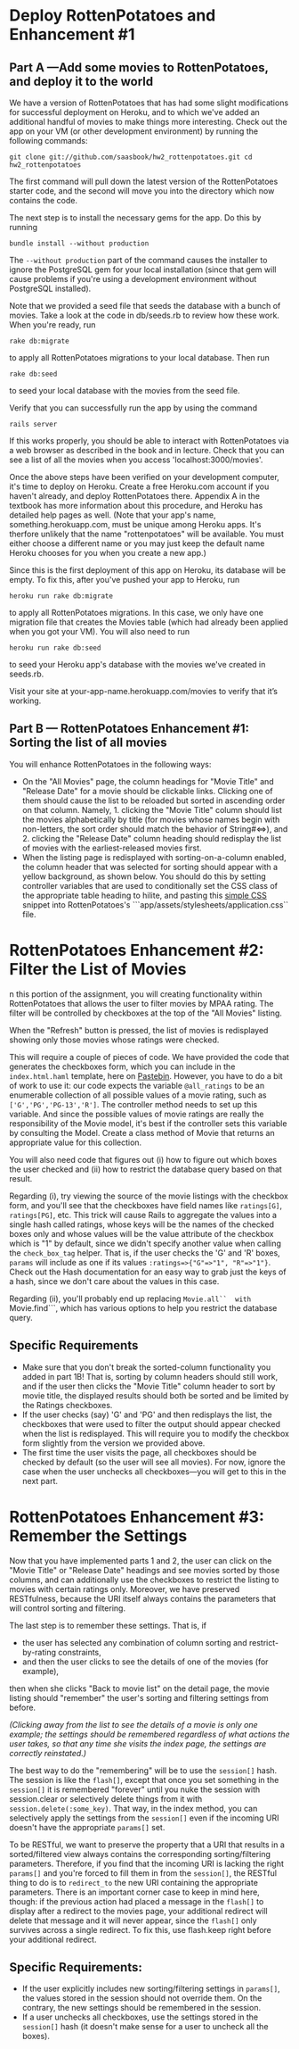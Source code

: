 Deploy RottenPotatoes and Enhancement #1
========================================

Part A —Add some movies to RottenPotatoes, and deploy it to the world
---------------------------------------------------------------------

We have a version of RottenPotatoes that has had some slight modifications for
successful deployment on Heroku, and to which we've added an additional handful
of movies to make things more interesting. Check out the app on your VM (or
other development environment) by running the following commands:

    git clone git://github.com/saasbook/hw2_rottenpotatoes.git cd
    hw2_rottenpotatoes

The first command will pull down the latest version of the RottenPotatoes
starter code, and the second will move you into the directory which now contains
the code.

The next step is to install the necessary gems for the app. Do this by running

    bundle install --without production

The ```--without production``` part of the command causes the installer to
ignore the PostgreSQL gem for your local installation (since that gem will cause
problems if you're using a development environment without PostgreSQL
installed).

Note that we provided a seed file that seeds the database with a bunch of
movies. Take a look at the code in db/seeds.rb to review how these work. When
you're ready, run

    rake db:migrate

to apply all RottenPotatoes migrations to your local database. Then run

    rake db:seed

to seed your local database with the movies from the seed file.

Verify that you can successfully run the app by using the command

    rails server

If this works properly, you should be able to interact with RottenPotatoes via a
web browser as described in the book and in lecture. Check that you can see a
list of all the movies when you access 'localhost:3000/movies'.

Once the above steps have been verified on your development computer, it's time
to deploy on Heroku. Create a free Heroku.com account if you haven't already,
and deploy RottenPotatoes there. Appendix A in the textbook has more information
about this procedure, and Heroku has detailed help pages as well. (Note that
your app's name, something.herokuapp.com, must be unique among Heroku apps.
It's therfore unlikely that the name "rottenpotatoes" will be available. You
must either choose a different name or you may just keep the default name Heroku
chooses for you when you create a new app.)

Since this is the first deployment of this app on Heroku, its database will be
empty. To fix this, after you've pushed your app to Heroku, run

    heroku run rake db:migrate

to apply all RottenPotatoes migrations. In this case, we only have one migration
file that creates the Movies table (which had already been applied when you got
your VM). You will also need to run

    heroku run rake db:seed

to seed your Heroku app's database with the movies we've created in seeds.rb.

Visit your site at your-app-name.herokuapp.com/movies to verify that it’s
working.


Part B — RottenPotatoes Enhancement #1: Sorting the list of all movies
----------------------------------------------------------------------

You will enhance RottenPotatoes in the following ways:

*   On the "All Movies" page, the column headings for "Movie Title" and "Release
    Date" for a movie should be clickable links. Clicking one of them should
    cause the list to be reloaded but sorted in ascending order on that column.
    Namely, 1.  clicking the "Movie Title" column should list the movies
    alphabetically by title (for movies whose names begin with non-letters, the
    sort order should match the behavior of String#<=>), and 2.  clicking the
    "Release Date" column heading should redisplay the list of movies with the
    earliest-released movies first.
*   When the listing page is redisplayed with sorting-on-a-column enabled, the
    column header that was selected for sorting should appear with a yellow
    background, as shown below. You should do this by setting controller
    variables that are used to conditionally set the CSS class of the
    appropriate table heading to hilite, and pasting this [simple
    CSS](http://pastebin.com/zRkyVWZM) snippet into RottenPotatoes's
    ```app/assets/stylesheets/application.css`` file.


RottenPotatoes Enhancement #2: Filter the List of Movies
========================================================

n this portion of the assignment, you will creating functionality within
RottenPotatoes that allows the user to filter movies by MPAA rating. The filter
will be controlled by checkboxes at the top of the "All Movies" listing.

When the "Refresh" button is pressed, the list of movies is redisplayed showing
only those movies whose ratings were checked.

This will require a couple of pieces of code. We have provided the code that
generates the checkboxes form, which you can include in the
```index.html.haml``` template, here on
[Pastebin](http://pastebin.com/vpPqkWMb). However, you have to do a bit of work
to use it: our code expects the variable ```@all_ratings``` to be an enumerable
collection of all possible values of a movie rating, such as
```['G','PG','PG-13','R']```. The controller method needs to set up this
variable. And since the possible values of movie ratings are really the
responsibility of the Movie model, it's best if the controller sets this
variable by consulting the Model. Create a class method of Movie that returns an
appropriate value for this collection.

You will also need code that figures out (i) how to figure out which boxes the
user checked and (ii) how to restrict the database query based on that result.

Regarding (i), try viewing the source of the movie listings with the checkbox
form, and you'll see that the checkboxes have field names like ```ratings[G]```,
```ratings[PG]```, etc. This trick will cause Rails to aggregate the values into
a single hash called ratings, whose keys will be the names of the checked boxes
only and whose values will be the value attribute of the checkbox which is "1"
by default, since we didn't specify another value when calling the
```check_box_tag``` helper. That is, if the user checks the 'G' and 'R' boxes,
```params``` will include as one if its values ```:ratings=>{"G"=>"1",
"R"=>"1"}```. Check out the Hash documentation for an easy way to grab just the
keys of a hash, since we don't care about the values in this case.

Regarding (ii), you'll probably end up replacing ```Movie.all``  with
```Movie.find```, which has various options to help you restrict the database
query.

Specific Requirements
---------------------

*   Make sure that you don't break the sorted-column functionality you added in
    part 1B! That is, sorting by column headers should still work, and if the
    user then clicks the "Movie Title" column header to sort by movie title, the
    displayed results should both be sorted and be limited by the Ratings
    checkboxes.
*   If the user checks (say) 'G' and 'PG' and then redisplays the list, the
    checkboxes that were used to filter the output should appear checked when
    the list is redisplayed. This will require you to modify the checkbox form
    slightly from the version we provided above.
*   The first time the user visits the page, all checkboxes should be
    checked by default (so the user will see all movies). For now, ignore the
    case when the user unchecks all checkboxes—you will get to this in the next
    part.


RottenPotatoes Enhancement #3: Remember the Settings
====================================================

Now that you have implemented parts 1 and 2, the user can click on the "Movie
Title" or "Release Date" headings and see movies sorted by those columns, and
can additionally use the checkboxes to restrict the listing to movies with
certain ratings only. Moreover, we have preserved RESTfulness, because the URI
itself always contains the parameters that will control sorting and filtering.

The last step is to remember these settings. That is, if

*   the user has selected any combination of column sorting and
    restrict-by-rating constraints,
*   and then the user clicks to see the details of
    one of the movies (for example), 

then when she clicks "Back to movie list" on the detail page, the movie listing
should "remember" the user's sorting and filtering settings from before.

*(Clicking away from the list to see the details of a movie is only one example;
the settings should be remembered regardless of what actions the user takes, so
that any time she visits the index page, the settings are correctly
reinstated.)*

The best way to do the "remembering" will be to use the ```session[]``` hash. The
session is like the ```flash[]```, except that once you set something in the
```session[]``` it is remembered "forever" until you nuke the session with
session.clear or selectively delete things from it with
```session.delete(:some_key)```. That way, in the index method, you can selectively
apply the settings from the ```session[]``` even if the incoming URI doesn't have the
appropriate ```params[]``` set.

To be RESTful, we want to preserve the property that a URI that results in a
sorted/filtered view always contains the corresponding sorting/filtering
parameters. Therefore, if you find that the incoming URI is lacking the right
```params[]``` and you're forced to fill them in from the ```session[]```, the RESTful
thing to do is to ```redirect_to``` the new URI containing the appropriate
parameters. There is an important corner case to keep in mind here, though: if
the previous action had placed a message in the ```flash[]``` to display after a
redirect to the movies page, your additional redirect will delete that message
and it will never appear, since the ```flash[]``` only survives across a single
redirect. To fix this, use flash.keep right before your additional redirect.

Specific Requirements:
---------------------

*   If the user explicitly includes new sorting/filtering settings in ```params[]```,
    the values stored in the session should not override them. On the contrary, the
    new settings should be remembered in the session. 
*   If a user unchecks all
    checkboxes, use the settings stored in the ```session[]``` hash (it doesn't make
    sense for a user to uncheck all the boxes). 

